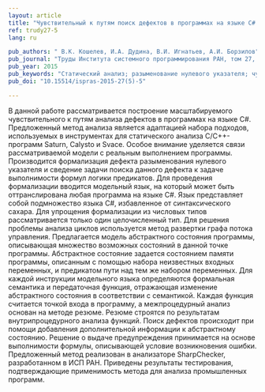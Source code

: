 ```yaml
---
layout: article
title: "Чувствительный к путям поиск дефектов в программах на языке C# на примере разыменования нулевого указателя"
ref: trudy27-5
lang: ru

pub_authors: " В.К. Кошелев, И.А. Дудина, В.И. Игнатьев, А.И. Борзилов"
pub_journal: "Труды Института системного программирования РАН, том 27, вып. 5, 2015, стр. 59-86."
pub_year: 2015
pub_keywords: "Статический анализ; разыменование нулевого указателя; чувствительность к путям; резюме функции; поиск дефектов"
pub_doi: "10.15514/ispras-2015-27(5)-5"

---
```


В данной работе рассматривается построение масштабируемого чувствительного к путям анализа дефектов в программах на языке C#. Предложенный метод анализа является адаптацией набора подходов, используемых в инструментах для статического анализа C/C++-программ Saturn, Calysto и Svace. Особое внимание уделяется связи рассматриваемой модели с реальным выполнением программы. Производится формализация дефекта разыменования нулевого указателя и сведение задачи поиска данного дефекта к
задаче выполнимости формул логики предикатов. Для проведения формализации вводится модельный язык, на который может быть оттранслирована любая программа на языке С#. Язык представляет собой подмножество языка C#, избавленное от синтаксического сахара. Для упрощения формализации из числовых типов рассматривается только один целочисленный тип. Для решения проблемы анализа циклов используется метод развертки графа потока управления. Предлагается модель абстрактного состояния
программы, описывающая множество возможных состояний в данной точке программы. Абстрактное состояние задается состоянием памяти программы, описанным с помощью набора неизвестных входных переменных, и предикатом пути над тем же набором переменных. Для каждой инструкции модельного языка определяются формальная семантика и передаточная функция, отражающая изменение абстрактного состояния в соответствии с семантикой. Каждая функция считается точкой входа в программу, а
межпроцедурный анализ основан на методе резюме. Резюме строятся по результатам внутрипроцедурного анализа функций. Поиск дефектов происходит при помощи добавления дополнительной информации к абстрактному состоянию. Решение о выдаче предупреждения принимается на основе выполнимости формулы, описывающей условие возникновения ошибки. Предложенный метод реализован в анализаторе SharpChecker, разработанном в ИСП РАН. Приведены результаты тестирования, подтверждающие применимость метода для
анализа промышленных программ.
